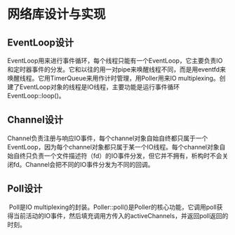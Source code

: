 # 网络库设计与实现

## EventLoop设计

​	EventLoop用来进行事件循环，每个线程只能有一个EventLoop，它主要负责IO和定时器事件的分发。它和以往的用一对pipe来唤醒线程不同，而是用eventfd来唤醒线程。它用TimerQueue来用作计时管理，用Poller用来IO multiplexing。创建了EventLoop对象的线程是IO线程，主要功能是运行事件循环EventLoop::loop()。

## Channel设计

​	Channel负责注册与响应IO事件，每个channel对象自始自终都只属于一个EventLoop，因为每个channel对象都只属于某一个IO线程。每个channel对象自始自终只负责一个文件描述符（fd）的IO事件分发，但它并不拥有，析构时不会关闭fd。Channel会把不同的IO事件分发为不同的回调。

## Poll设计

​	Poll是IO multiplexing的封装。Poller::poll()是Poller的核心功能，它调用poll获得当前活动的IO事件，然后填充调用方传入的activeChannels，并返回poll返回的时刻。